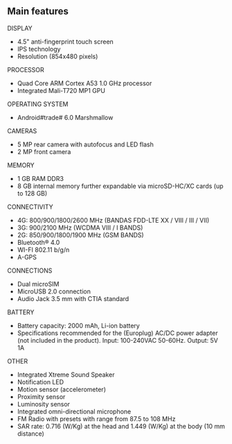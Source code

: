 ## Main features

DISPLAY
- 4.5" anti-fingerprint touch screen
- IPS technology
- Resolution (854x480 pixels)

PROCESSOR
- Quad Core ARM Cortex A53 1.0 GHz processor
- Integrated Mali-T720 MP1 GPU

OPERATING SYSTEM
- Android#trade# 6.0 Marshmallow

CAMERAS
- 5 MP rear camera with autofocus and LED flash
- 2 MP front camera

MEMORY
- 1 GB RAM DDR3
- 8 GB internal memory further expandable via microSD-HC/XC cards (up to 128 GB)

CONNECTIVITY

- 4G: 800/900/1800/2600 MHz (BANDAS FDD-LTE XX / VIII / III / VII)
- 3G: 900/2100 MHz (WCDMA VIII / I BANDS)
- 2G: 850/900/1800/1900 MHz (GSM BANDS)
- Bluetooth® 4.0
- WI-FI 802.11 b/g/n
- A-GPS

CONNECTIONS
- Dual microSIM
- MicroUSB 2.0 connection
- Audio Jack 3.5 mm with CTIA standard

BATTERY
- Battery capacity: 2000 mAh, Li-ion battery
- Specifications recommended for the (Europlug) AC/DC power adapter (not included in the product). Input: 100-240VAC 50-60Hz. Output: 5V 1A


OTHER

- Integrated Xtreme Sound Speaker
- Notification LED
- Motion sensor (accelerometer)
- Proximity sensor
- Luminosity sensor
- Integrated omni-directional microphone
- FM Radio with presets with range from 87.5 to 108 MHz
- SAR rate: 0.716 (W/Kg) at the head and 1.449 (W/Kg) at the body (10 mm distance)


